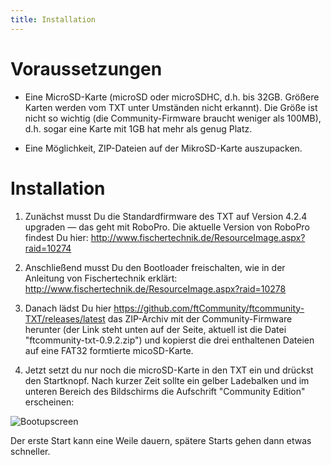 ```yaml
---
title: Installation
---
```

# Voraussetzungen

* Eine MicroSD-Karte (microSD oder microSDHC, d.h. bis 32GB. Größere Karten werden vom TXT unter Umständen nicht erkannt). Die Größe ist nicht so wichtig (die Community-Firmware braucht weniger als 100MB), d.h. sogar eine Karte mit 1GB hat mehr als genug Platz.

* Eine Möglichkeit, ZIP-Dateien auf der MikroSD-Karte auszupacken.

# Installation

1. Zunächst musst Du die Standardfirmware des TXT auf Version 4.2.4 upgraden &mdash; das geht mit RoboPro. Die aktuelle Version von RoboPro findest Du hier: http://www.fischertechnik.de/ResourceImage.aspx?raid=10274

1. Anschließend musst Du den Bootloader freischalten, wie in der Anleitung von Fischertechnik erklärt: http://www.fischertechnik.de/ResourceImage.aspx?raid=10278

1. Danach lädst Du hier https://github.com/ftCommunity/ftcommunity-TXT/releases/latest das ZIP-Archiv mit der Community-Firmware herunter (der Link steht unten auf der Seite, aktuell ist die Datei "ftcommunity-txt-0.9.2.zip") und kopierst die drei enthaltenen Dateien auf eine FAT32 formtierte micoSD-Karte.

1. Jetzt setzt du nur noch die microSD-Karte in den TXT ein und drückst den Startknopf. Nach kurzer Zeit sollte ein gelber Ladebalken und im unteren Bereich des Bildschirms die Aufschrift "Community Edition" erscheinen:

 ![Bootupscreen](https://raw.githubusercontent.com/ftCommunity/ftcommunity-TXT/master/board/fischertechnik/TXT/rootfs/etc/ftc-logo.png)

 Der erste Start kann eine Weile dauern, spätere Starts gehen dann etwas schneller.
